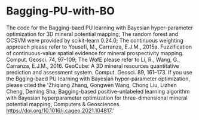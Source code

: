 # Bagging-PU-with-BO
The code for the Bagging-baed PU learning with Bayesian hyper-parameter optimization for 3D mineral potential mapping;
The random forest and OCSVM were provided by scikit-learn 0.24.0;
The continuous weighting approach please refer to Yousefi, M., Carranza, E.J.M., 2015a. Fuzzification of continuous-value spatial evidence for mineral prospectivity mapping. Comput. Geosci. 74, 97–109;
The WofE please refer to Li, R., Wang, G., Carranza, E.J.M., 2016. GeoCube: A 3D mineral resources quantitative prediction and assessment system. Comput. Geosci. 89, 161–173.
If you use the Bgging-baed PU learning with Bayesian hyper-parameter optimization, please cited the 'Zhiqiang Zhang, Gongwen Wang, Chong Liu, Lizhen Cheng, Deming Sha,
Bagging-based positive-unlabeled learning algorithm with Bayesian hyperparameter optimization for three-dimensional mineral potential mapping, Computers & Geosciences. https://doi.org/10.1016/j.cageo.2021.104817.'
